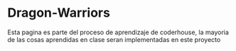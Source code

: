 # Dragon-Warriors
Esta pagina es parte del proceso de aprendizaje de coderhouse, la mayoria de las cosas aprendidas en clase seran implementadas en este proyecto